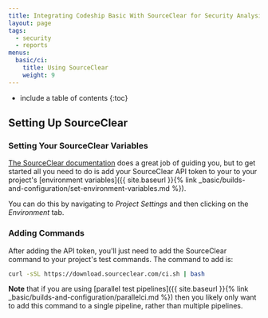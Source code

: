 ```yaml
---
title: Integrating Codeship Basic With SourceClear for Security Analysis
layout: page
tags:
  - security
  - reports
menus:
  basic/ci:
    title: Using SourceClear
    weight: 9
---
```


* include a table of contents
{:toc}

## Setting Up SourceClear

### Setting Your SourceClear Variables

[The SourceClear documentation](https://www.sourceclear.com/docs/) does a great job of guiding you, but to get started all you need to do is add your SourceClear API token to your to your project's [environment variables]({{ site.baseurl }}{% link _basic/builds-and-configuration/set-environment-variables.md %}).

You can do this by navigating to _Project Settings_ and then clicking on the _Environment_ tab.

### Adding Commands

After adding the API token, you'll just need to add the SourceClear command to your project's test commands. The command to add is:

```bash
curl -sSL https://download.sourceclear.com/ci.sh | bash
 ```

**Note** that if you are using [parallel test pipelines]({{ site.baseurl }}{% link _basic/builds-and-configuration/parallelci.md %}) then you likely only want to add this command to a single pipeline, rather than multiple pipelines.
